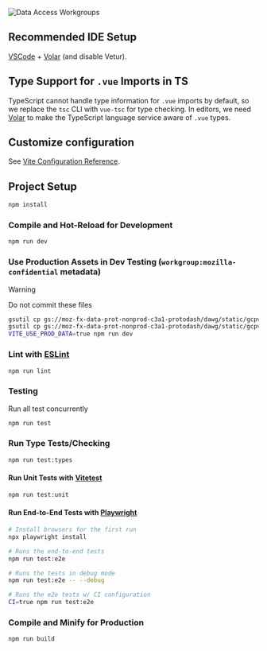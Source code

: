 ![Data Access Workgroups](./src/assets/dawg.png)

## Recommended IDE Setup

[VSCode](https://code.visualstudio.com/) + [Volar](https://marketplace.visualstudio.com/items?itemName=Vue.volar) (and disable Vetur).

## Type Support for `.vue` Imports in TS

TypeScript cannot handle type information for `.vue` imports by default, so we replace the `tsc` CLI with `vue-tsc` for type checking. In editors, we need [Volar](https://marketplace.visualstudio.com/items?itemName=Vue.volar) to make the TypeScript language service aware of `.vue` types.

## Customize configuration

See [Vite Configuration Reference](https://vitejs.dev/config/).

## Project Setup

```sh
npm install
```

### Compile and Hot-Reload for Development

```sh
npm run dev
```

### Use Production Assets in Dev Testing (`workgroup:mozilla-confidential` metadata)

> [!WARNING]
> Do not commit these files

```sh
gsutil cp gs://moz-fx-data-prot-nonprod-c3a1-protodash/dawg/static/gcpv2_merged.json public/
gsutil cp gs://moz-fx-data-prot-nonprod-c3a1-protodash/dawg/static/gcpv1_enriched.json public/
VITE_USE_PROD_DATA=true npm run dev
```

### Lint with [ESLint](https://eslint.org/)

```sh
npm run lint
```

### Testing

Run all test concurrently

```sh
npm run test
```

### Run Type Tests/Checking

```sh
npm run test:types
```

#### Run Unit Tests with [Vitetest](https://vitest.dev/)

```sh
npm run test:unit
```

#### Run End-to-End Tests with [Playwright](https://playwright.dev)

```sh
# Install browsers for the first run
npx playwright install

# Runs the end-to-end tests
npm run test:e2e

# Runs the tests in debug mode
npm run test:e2e -- --debug

# Runs the e2e tests w/ CI configuration
CI=true npm run test:e2e
```

### Compile and Minify for Production

```sh
npm run build
```
